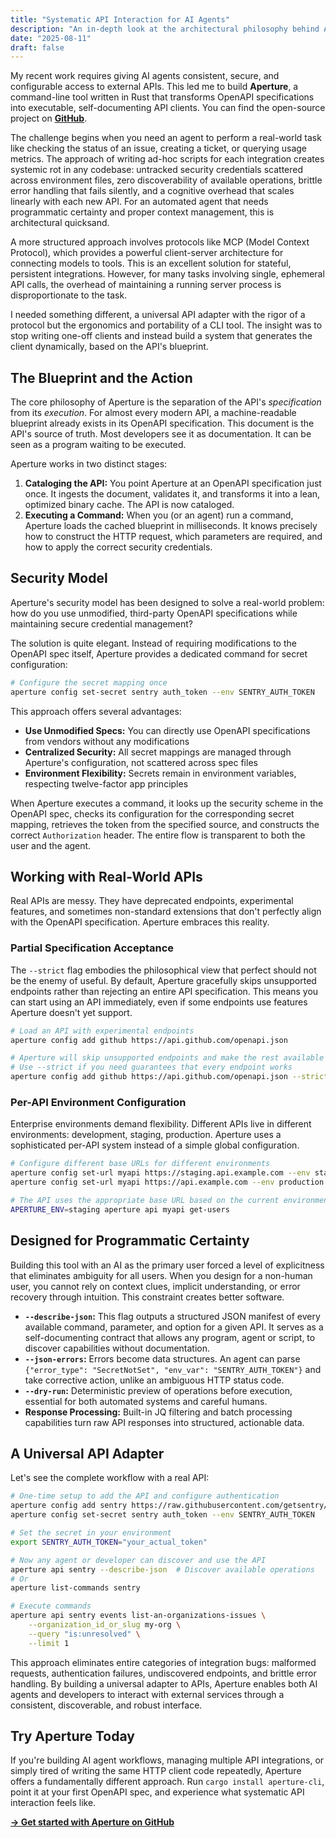 ```yaml
---
title: "Systematic API Interaction for AI Agents"
description: "An in-depth look at the architectural philosophy behind Aperture, a universal API adapter that brings protocol-level rigor to command-line API interactions. This piece details its evolution, pragmatic design decisions, and why building for AI agents creates better tools for everyone."
date: "2025-08-11"
draft: false
---
```


My recent work requires giving AI agents consistent, secure, and configurable access to external APIs. This led me to build **Aperture**, a command-line tool written in Rust that transforms OpenAPI specifications into executable, self-documenting API clients. You can find the open-source project on [**GitHub**](https://github.com/kioku/aperture).

The challenge begins when you need an agent to perform a real-world task like checking the status of an issue, creating a ticket, or querying usage metrics. The approach of writing ad-hoc scripts for each integration creates systemic rot in any codebase: untracked security credentials scattered across environment files, zero discoverability of available operations, brittle error handling that fails silently, and a cognitive overhead that scales linearly with each new API. For an automated agent that needs programmatic certainty and proper context management, this is architectural quicksand.

A more structured approach involves protocols like MCP (Model Context Protocol), which provides a powerful client-server architecture for connecting models to tools. This is an excellent solution for stateful, persistent integrations. However, for many tasks involving single, ephemeral API calls, the overhead of maintaining a running server process is disproportionate to the task.

I needed something different, a universal API adapter with the rigor of a protocol but the ergonomics and portability of a CLI tool. The insight was to stop writing one-off clients and instead build a system that generates the client dynamically, based on the API's blueprint.

## The Blueprint and the Action

The core philosophy of Aperture is the separation of the API's _specification_ from its _execution_. For almost every modern API, a machine-readable blueprint already exists in its OpenAPI specification. This document is the API's source of truth. Most developers see it as documentation. It can be seen as a program waiting to be executed.

Aperture works in two distinct stages:

1. **Cataloging the API:** You point Aperture at an OpenAPI specification just once. It ingests the document, validates it, and transforms it into a lean, optimized binary cache. The API is now cataloged.
2. **Executing a Command:** When you (or an agent) run a command, Aperture loads the cached blueprint in milliseconds. It knows precisely how to construct the HTTP request, which parameters are required, and how to apply the correct security credentials.

## Security Model

Aperture's security model has been designed to solve a real-world problem: how do you use unmodified, third-party OpenAPI specifications while maintaining secure credential management?

The solution is quite elegant. Instead of requiring modifications to the OpenAPI spec itself, Aperture provides a dedicated command for secret configuration:

```bash
# Configure the secret mapping once
aperture config set-secret sentry auth_token --env SENTRY_AUTH_TOKEN
```

This approach offers several advantages:

- **Use Unmodified Specs:** You can directly use OpenAPI specifications from vendors without any modifications
- **Centralized Security:** All secret mappings are managed through Aperture's configuration, not scattered across spec files
- **Environment Flexibility:** Secrets remain in environment variables, respecting twelve-factor app principles

When Aperture executes a command, it looks up the security scheme in the OpenAPI spec, checks its configuration for the corresponding secret mapping, retrieves the token from the specified source, and constructs the correct `Authorization` header. The entire flow is transparent to both the user and the agent.

## Working with Real-World APIs

Real APIs are messy. They have deprecated endpoints, experimental features, and sometimes non-standard extensions that don't perfectly align with the OpenAPI specification. Aperture embraces this reality.

### Partial Specification Acceptance

The `--strict` flag embodies the philosophical view that perfect should not be the enemy of useful. By default, Aperture gracefully skips unsupported endpoints rather than rejecting an entire API specification. This means you can start using an API immediately, even if some endpoints use features Aperture doesn't yet support.

```bash
# Load an API with experimental endpoints
aperture config add github https://api.github.com/openapi.json

# Aperture will skip unsupported endpoints and make the rest available
# Use --strict if you need guarantees that every endpoint works
aperture config add github https://api.github.com/openapi.json --strict
```

### Per-API Environment Configuration

Enterprise environments demand flexibility. Different APIs live in different environments: development, staging, production. Aperture uses a sophisticated per-API system instead of a simple global configuration.

```bash
# Configure different base URLs for different environments
aperture config set-url myapi https://staging.api.example.com --env staging
aperture config set-url myapi https://api.example.com --env production

# The API uses the appropriate base URL based on the current environment
APERTURE_ENV=staging aperture api myapi get-users
```

## Designed for Programmatic Certainty

Building this tool with an AI as the primary user forced a level of explicitness that eliminates ambiguity for all users. When you design for a non-human user, you cannot rely on context clues, implicit understanding, or error recovery through intuition. This constraint creates better software.

- **`--describe-json`:** This flag outputs a structured JSON manifest of every available command, parameter, and option for a given API. It serves as a self-documenting contract that allows any program, agent or script, to discover capabilities without documentation.
- **`--json-errors`:** Errors become data structures. An agent can parse `{"error_type": "SecretNotSet", "env_var": "SENTRY_AUTH_TOKEN"}` and take corrective action, unlike an ambiguous HTTP status code.
- **`--dry-run`:** Deterministic preview of operations before execution, essential for both automated systems and careful humans.
- **Response Processing:** Built-in JQ filtering and batch processing capabilities turn raw API responses into structured, actionable data.

## A Universal API Adapter

Let's see the complete workflow with a real API:

```bash
# One-time setup to add the API and configure authentication
aperture config add sentry https://raw.githubusercontent.com/getsentry/sentry-api-schema/main/openapi-derefed.json
aperture config set-secret sentry auth_token --env SENTRY_AUTH_TOKEN

# Set the secret in your environment
export SENTRY_AUTH_TOKEN="your_actual_token"

# Now any agent or developer can discover and use the API
aperture api sentry --describe-json  # Discover available operations
# Or
aperture list-commands sentry

# Execute commands
aperture api sentry events list-an-organizations-issues \
    --organization_id_or_slug my-org \
    --query "is:unresolved" \
    --limit 1
```

This approach eliminates entire categories of integration bugs: malformed requests, authentication failures, undiscovered endpoints, and brittle error handling. By building a universal adapter to APIs, Aperture enables both AI agents and developers to interact with external services through a consistent, discoverable, and robust interface.

## Try Aperture Today

If you're building AI agent workflows, managing multiple API integrations, or simply tired of writing the same HTTP client code repeatedly, Aperture offers a fundamentally different approach. Run `cargo install aperture-cli`, point it at your first OpenAPI spec, and experience what systematic API interaction feels like.

**[→ Get started with Aperture on GitHub](https://github.com/kioku/aperture)**

